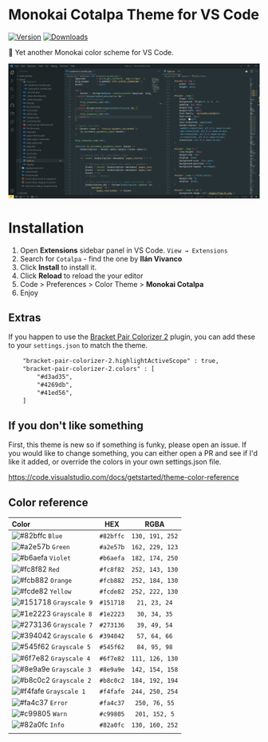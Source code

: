 # Monokai Cotalpa Theme for VS Code

[![Version](https://img.shields.io/visual-studio-marketplace/v/ilanvivanco.cotalpa?labelColor=545f62&color=6b7678&style=flat-square&label=Version)](https://marketplace.visualstudio.com/items?itemName=ilanvivanco.cotalpa) [![Downloads](https://img.shields.io/visual-studio-marketplace/d/ilanvivanco.cotalpa?labelColor=545f62&color=6b7678&style=flat-square&label=Downloads)](https://marketplace.visualstudio.com/items?itemName=ilanvivanco.cotalpa)

🎨 Yet another Monokai color scheme for VS Code.

![Preview](https://raw.githubusercontent.com/IlanVivanco/monokai-cotalpa/master/images/screenshot.png)

# Installation

1. Open **Extensions** sidebar panel in VS Code. `View → Extensions`
2. Search for `Cotalpa` - find the one by **Ilán Vivanco**
3. Click **Install** to install it.
4. Click **Reload** to reload the your editor
5. Code > Preferences > Color Theme > **Monokai Cotalpa**
6. Enjoy

## Extras

If you happen to use the [Bracket Pair Colorizer 2](https://github.com/CoenraadS/Bracket-Pair-Colorizer-2) plugin, you can add these to your `settings.json` to match the theme.

```
    "bracket-pair-colorizer-2.highlightActiveScope" : true,
    "bracket-pair-colorizer-2.colors" : [
        "#d3ad35",
        "#4269db",
        "#41ed56",
    ]
```

## If you don't like something

First, this theme is new so if something is funky, please open an issue.
If you would like to change something, you can either open a PR and see if I'd like it added, or override the colors in your own settings.json file.

https://code.visualstudio.com/docs/getstarted/theme-color-reference

## Color reference

| Color                                                                         |    HEX    |      RGBA       |
| :---------------------------------------------------------------------------- | :-------: | :-------------: |
| ![#82bffc](https://via.placeholder.com/13/82bffc/000000?text=+) `Blue`        | `#82bffc` | `130, 191, 252` |
| ![#a2e57b](https://via.placeholder.com/13/a2e57b/000000?text=+) `Green`       | `#a2e57b` | `162, 229, 123` |
| ![#b6aefa](https://via.placeholder.com/13/b6aefa/000000?text=+) `Violet`      | `#b6aefa` | `182, 174, 250` |
| ![#fc8f82](https://via.placeholder.com/13/fc8f82/000000?text=+) `Red`         | `#fc8f82` | `252, 143, 130` |
| ![#fcb882](https://via.placeholder.com/13/fcb882/000000?text=+) `Orange`      | `#fcb882` | `252, 184, 130` |
| ![#fcde82](https://via.placeholder.com/13/fcde82/000000?text=+) `Yellow`      | `#fcde82` | `252, 222, 130` |
| ![#151718](https://via.placeholder.com/13/151718/000000?text=+) `Grayscale 9` | `#151718` |  `21, 23, 24`   |
| ![#1e2223](https://via.placeholder.com/13/1e2223/000000?text=+) `Grayscale 8` | `#1e2223` |  `30, 34, 35`   |
| ![#273136](https://via.placeholder.com/13/273136/000000?text=+) `Grayscale 7` | `#273136` |  `39, 49, 54`   |
| ![#394042](https://via.placeholder.com/13/394042/000000?text=+) `Grayscale 6` | `#394042` |  `57, 64, 66`   |
| ![#545f62](https://via.placeholder.com/13/545f62/000000?text=+) `Grayscale 5` | `#545f62` |  `84, 95, 98`   |
| ![#6f7e82](https://via.placeholder.com/13/6f7e82/000000?text=+) `Grayscale 4` | `#6f7e82` | `111, 126, 130` |
| ![#8e9a9e](https://via.placeholder.com/13/8e9a9e/000000?text=+) `Grayscale 3` | `#8e9a9e` | `142, 154, 158` |
| ![#b8c0c2](https://via.placeholder.com/13/b8c0c2/000000?text=+) `Grayscale 2` | `#b8c0c2` | `184, 192, 194` |
| ![#f4fafe](https://via.placeholder.com/13/f4fafe/000000?text=+) `Grayscale 1` | `#f4fafe` | `244, 250, 254` |
| ![#fa4c37](https://via.placeholder.com/13/fa4c37/000000?text=+) `Error`       | `#fa4c37` |  `250, 76, 55`  |
| ![#c99805](https://via.placeholder.com/13/c99805/000000?text=+) `Warn`        | `#c99805` |  `201, 152, 5`  |
| ![#82a0fc](https://via.placeholder.com/13/82a0fc/000000?text=+) `Info`        | `#82a0fc` | `130, 160, 252` |
|                                                                               |           |                 |
